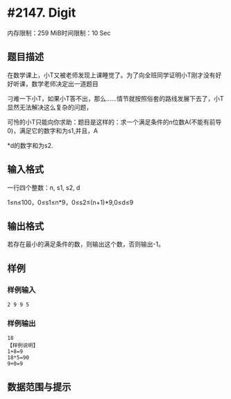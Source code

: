 # #2147. Digit

内存限制：259 MiB时间限制：10 Sec

## 题目描述

在数学课上，小T又被老师发现上课睡觉了。为了向全班同学证明小T刚才没有好好听课，数学老师决定出一道题目

刁难一下小T，如果小T答不出，那么&hellip;&hellip;情节就按照俗套的路线发展下去了，小T显然无法解决这么复杂的问题，

可怜的小T只能向你求助：题目是这样的：求一个满足条件的n位数A(不能有前导0)，满足它的数字和为s1,并且，A

*d的数字和为s2.

## 输入格式

一行四个整数：n, s1, s2, d

1&le;n&le;100，0&le;s1&le;n*9，0&le;s2&le;(n+1)*9,0&le;d&le;9

## 输出格式

若存在最小的满足条件的数，则输出这个数，否则输出-1。

## 样例

### 样例输入

    
    2 9 9 5
    

### 样例输出

    
    18
    【样例说明】
    1+8=9
    18*5=90
    9+0=9
    

## 数据范围与提示
